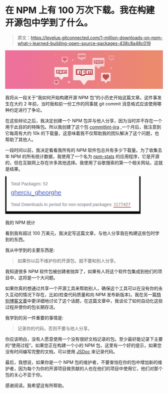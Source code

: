 # 在 NPM 上有 100 万次下载。我在构建开源包中学到了什么。

> 原文：<https://levelup.gitconnected.com/1-million-downloads-on-npm-what-i-learned-building-open-source-packages-438c8a48c019>

![](img/db175af35a015680cd2beda9d318a480.png)

我将从一段关于“我如何开始构建开源 NPM 包”的小历史开始这篇文章。这件事发生在大约 2 年前，当时我和前一份工作的同事就 git commit 消息格式应该使用哪种约定进行了争论。

在这些辩论之后，我决定创建一个 NPM 包并与他人分享，因为当时并不存在一个用于此目的的特殊包。所以我创建了这个包 [commitlint-jira](https://github.com/Gherciu/commitlint-jira) ,一个月后，我注意到它每周有大约 10k 的下载量，这意味着我不仅帮助我的团队解决了这个问题，也帮助了其他人。

一段时间以前，我决定看看我所有的 NPM 软件包总共有多少下载量。为了收集去年 NPM 的所有统计数据，我使用了一个名为 [npm-stats](https://npm-stats.vercel.app/) 的应用程序，它是开源的，但在互联网上存在许多其他选择。我使用了谷歌搜索的第一个相关网站，这就是结果。

![](img/fe9fd3652b28ea7318ee7160fb5f358a.png)

我的 NPM 统计

看到我有超过 100 万美元，我决定写这篇文章，与他人分享我在构建这些包时学到的东西。

我从中学到的主要东西是:

> 如果你以后不维护你的开源包，就不要和别人分享。

我知道很多 NPM 软件包被创建者抛弃了，如果有人将这个软件包集成到他们的项目中，这将是一个大问题。

如果你真的想通过共享一个开源工具来帮助别人，确保这个工具可以在没有你的永久互动的情况下存在，比如(检查代码质量和向 NPM 发布新版本)。我在另一篇[特别博客文章](/3-tips-to-keep-your-javascript-project-fresh-d8b52709f6c3)中更详细地讨论了这个话题，在这篇文章中，我谈论了如何自动化这些过程并使你的包长期存活。

我学到的另一件重要的事情是:

> 记录你的代码，否则不要与他人分享。

你应该明白，没有人愿意使用一个没有很好文档记录的包。至少最好能记录下主要的“使用过程”。如果您正在构建一个小的 NPM 包，这里有一个好的提示，如果您没有时间编写完整的文档，可以使用 [JSDoc](https://jsdoc.app/) 来记录代码。

最后，我想说，如果你是一个 NPM 包的维护者，不要害怕在你的包中增加新的维护者，因为每个为你的开源项目做贡献的人也在他们的项目中使用它，他们对那个包的关心不亚于你。

感谢阅读。我希望这有所帮助。